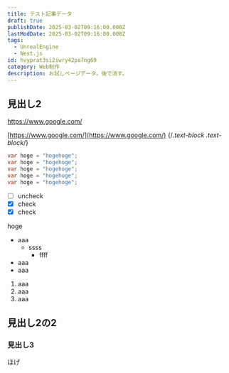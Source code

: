 ```yaml
---
title: テスト記事データ
draft: true
publishDate: 2025-03-02T09:16:00.000Z
lastModDate: 2025-03-02T09:16:00.000Z
tags:
  - UnrealEngine
  - Next.js
id: hvyprat3si2iwry42pa7ng69
category: Web制作
description: お試しページデータ。後で消す。
---
```

## 見出し2

https://www.google.com/

[https://www.google.com/](https://www.google.com/)
{/*.text-block .text-block*/}

```cs
var hoge = "hogehoge";
var hoge = "hogehoge";
var hoge = "hogehoge";
var hoge = "hogehoge";
var hoge = "hogehoge";
```

- [ ] uncheck
- [x] check
- [x] check

hoge

- aaa
  - ssss
    - ffff
- aaa
- aaa

1. aaa
2. aaa
3. aaa

## 見出し2の2

### 見出し3

ほげ
